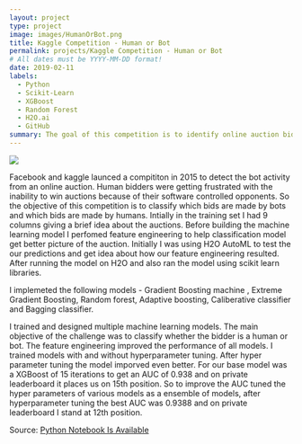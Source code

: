```yaml
---
layout: project
type: project
image: images/HumanOrBot.png
title: Kaggle Competition - Human or Bot
permalink: projects/Kaggle Competition - Human or Bot
# All dates must be YYYY-MM-DD format!
date: 2019-02-11
labels:
  - Python
  - Scikit-Learn
  - XGBoost
  - Random Forest
  - H2O.ai
  - GitHub
summary: The goal of this competition is to identify online auction bids that are placed by "bots", helping the site owners easily flag these users for removal from their site to prevent unfair auction activity. 
---
```


<img class="ui image" src="{{ site.baseurl }}/images/Kaggle.png">

Facebook and kaggle launced a compititon in 2015 to detect the bot activity from an online auction. Human bidders were getting frustrated with the inability to win auctions because of their software controlled opponents. So the objective of this competition is to classify which bids are made by bots and which bids are made by humans. Intially in the training set I had 9 columns giving a brief idea about the auctions. Before building the machine learning model I perfomed feature engineering to help classification model get better picture of the auction. Initially I was using H2O AutoML to test the our predictions and get idea about how our feature engineering resulted. After running the model on H2O and also ran the model using scikit learn libraries.

I implemeted the following models - Gradient Boosting machine , Extreme Gradient Boosting, Random forest, Adaptive boosting, Caliberative classifier and Bagging classifier.

I trained and designed multiple machine learning models. The main objective of the challenge was to classify whether the bidder is a human or bot. The feature engineering improved the performance of all models. I trained models with and without hyperparameter tuning. After hyper parameter tuning the model imporved even better. For our base model was a XGBoost of 15 iterations to get an AUC of 0.938 and on private leaderboard it places us on 15th position. So to improve the AUC tuned the hyper parameters of various models as a ensemble of models, after hyperparameter tuning the best AUC was 0.9388 and on private leaderboard I stand at 12th position.

Source: <a href="https://github.com/johailsherieff/Facebook_IV_Human_or_Bot-Kaggle_Competition/Assignment_2_HumanVsBot_Kaggle.ipynb"><i class="large github icon "></i>Python Notebook Is Available</a>


